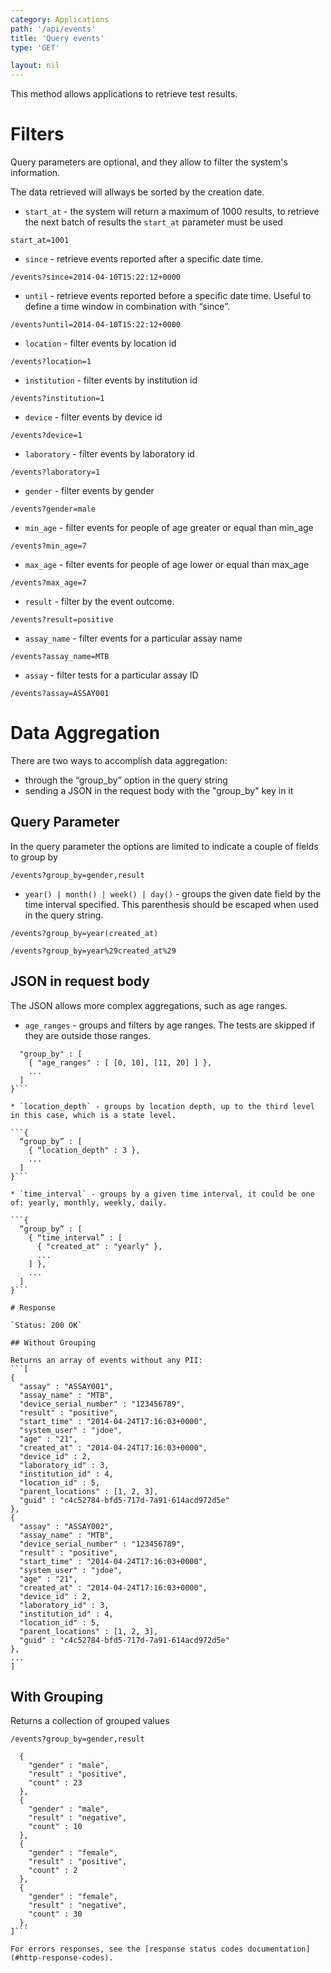 ```yaml
---
category: Applications
path: '/api/events'
title: 'Query events'
type: 'GET'

layout: nil
---
```


This method allows applications to retrieve test results.

# Filters

Query parameters are optional, and they allow to filter the system's information.

The data retrieved will allways be sorted by the creation date.

* `start_at` - the system will return a maximum of 1000 results, to retrieve the next batch of results the `start_at` parameter must be used

`start_at=1001`

* `since` - retrieve events reported after a specific date time.

`/events?since=2014-04-10T15:22:12+0000`

* `until` - retrieve events reported before a specific date time. Useful to define a time window in combination with “since”.

`/events?until=2014-04-10T15:22:12+0000`

* `location` - filter events by location id

`/events?location=1`

* `institution` - filter events by institution id

`/events?institution=1`

* `device` - filter events by device id

`/events?device=1`

* `laboratory` - filter events by laboratory id

`/events?laboratory=1`

* `gender` - filter events by gender

`/events?gender=male`

* `min_age` - filter events for people of age greater or equal than min_age

`/events?min_age=7`

* `max_age` - filter events for people of age lower or equal than max_age

`/events?max_age=7`

* `result` - filter by the event outcome.

`/events?result=positive`

* `assay_name` - filter events for a particular assay name

`/events?assay_name=MTB`

* `assay` - filter tests for a particular assay ID

`/events?assay=ASSAY001`

# Data Aggregation

There are two ways to accomplish data aggregation:

* through the “group_by” option in the query string
* sending a JSON in the request body with the "group_by" key in it

## Query Parameter

In the query parameter the options are limited to indicate a couple of fields to group by

`/events?group_by=gender,result`

* `year() | month() | week() | day()` - groups the given date field by the time interval specified. This parenthesis should be escaped when used in the query string.

`/events?group_by=year(created_at)`

`/events?group_by=year%29created_at%29`

## JSON in request body

The JSON allows more complex aggregations, such as age ranges.

* `age_ranges` - groups and filters by age ranges. The tests are skipped if they are outside those ranges.

```{
  "group_by" : [
    { "age_ranges" : [ [0, 10], [11, 20] ] },
    ...
  ]
}```

* `location_depth` - groups by location depth, up to the third level in this case, which is a state level.

```{
  “group_by” : [
    { “location_depth" : 3 },
    ...
  ]
}```

* `time_interval` - groups by a given time interval, it could be one of: yearly, monthly, weekly, daily.

```{
  “group_by” : [
    { “time_interval” : [
      { "created_at" : "yearly" },
      ...
    ] },
    ...
  ]
}```

# Response

`Status: 200 OK`

## Without Grouping

Returns an array of events without any PII:
```[
{
  "assay" : "ASSAY001",
  "assay_name" : "MTB",
  "device_serial_number" : "123456789",
  "result" : "positive",
  "start_time" : "2014-04-24T17:16:03+0000",
  "system_user" : "jdoe",
  "age" : "21",
  "created_at" : "2014-04-24T17:16:03+0000",
  "device_id" : 2,
  "laboratory_id" : 3,
  "institution_id" : 4,
  "location_id" : 5,
  "parent_locations" : [1, 2, 3],
  "guid" : "c4c52784-bfd5-717d-7a91-614acd972d5e"
},
{
  "assay" : "ASSAY002",
  "assay_name" : "MTB",
  "device_serial_number" : "123456789",
  "result" : "positive",
  "start_time" : "2014-04-24T17:16:03+0000",
  "system_user" : "jdoe",
  "age" : "21",
  "created_at" : "2014-04-24T17:16:03+0000",
  "device_id" : 2,
  "laboratory_id" : 3,
  "institution_id" : 4,
  "location_id" : 5,
  "parent_locations" : [1, 2, 3],
  "guid" : "c4c52784-bfd5-717d-7a91-614acd972d5e"
},
...
]
```

## With Grouping

Returns a collection of grouped values

```/events?group_by=gender,result```

```[
  {
    "gender" : "male",
    "result" : "positive",
    "count" : 23
  },
  {
    "gender" : "male",
    "result" : "negative",
    "count" : 10
  },
  {
    "gender" : "female",
    "result" : "positive",
    "count" : 2
  },
  {
    "gender" : "female",
    "result" : "negative",
    "count" : 30
  },
]```

For errors responses, see the [response status codes documentation](#http-response-codes).
